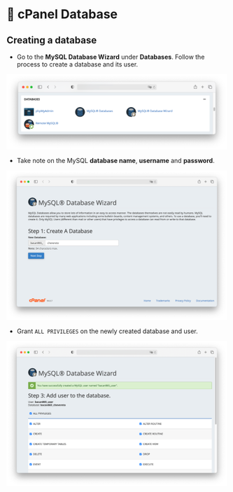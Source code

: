 # 🐬 cPanel Database

## Creating a database

* Go to the **MySQL Database Wizard** under **Databases**. Follow the process to create a database and its user.

![databases](../../src/manuals/cpanel/databases.png)

* Take note on the MySQL **database name**, **username** and **password**.

![MySQL wizard create](../../src/manuals/cpanel/mysql-wizard-create-database.png)

* Grant `ALL PRIVILEGES` on the newly created database and user.

![MySQL wizard privileges](../../src/manuals/cpanel/mysql-wizard-privileges.png)
